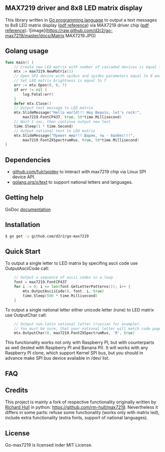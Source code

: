 ## MAX7219 driver and 8x8 LED matrix display

This library written in [Go programming language](https://golang.org/) to output a text messages to 8x8 LED matrix display ([pdf reference](https://raw.github.com/d2r2/go-max7219/master/docs/LED8x8_1088AS.pdf)) via MAX7219 driver chip ([pdf reference](https://raw.github.com/d2r2/go-max7219/master/docs/MAX7219-MAX7221.pdf)):
![image](https://raw.github.com/d2r2/go-max7219/master/docs/Matrix MAX7219.JPG)

## Golang usage

```go
func main() {
	// Create new LED matrix with number of cascaded devices is equal to 1
	mtx := max7219.NewMatrix(1)
	// Open SPI device with spibus and spidev parameters equal to 0 and 0.
	// Set LED matrix brightness is equal to 7
	err := mtx.Open(0, 0, 7)
	if err != nil {
		log.Fatal(err)
	}
	defer mtx.Close()
	// Output text message to LED matrix
	mtx.SlideMessage("Hello world!!! Hey Beavis, let's rock!",
		max7219.FontCP437, true, 50*time.Millisecond)
	// Wait 1 sec, then continue output new text
	time.Sleep(1 * time.Second)
	// Output national text to LED matrix
	mtx.SlideMessage("Привет мир!!! Шарик, ты - балбес!!!",
		max7219.FontZXSpectrumRus, true, 50*time.Millisecond)
}
```

## Dependencies

- [github.com/fulr/spidev](http://github.com/fulr/spidev) to interact with max7219 chip via Linux SPI device API.
- [golang.org/x/text](http://golang.org/x/text) to support national letters and languages.

## Getting help

GoDoc [documentation](http://godoc.org/github.com/d2r2/go-max7219)

## Installation

```bash
$ go get -u github.com/d2r2/go-max7219
```

## Quick Start

To output a single letter to LED matrix by specifing ascii code use OutputAsciiCode call:
```go
	// Output a sequence of ascii codes in a loop
	font = max7219.FontCP437
	for i := 0; i <= len(font.GetLetterPatterns()); i++ {
		mtx.OutputAsciiCode(0, font, i, true)
		time.Sleep(500 * time.Millisecond)
	}
```
To output a single national letter either unicode letter (rune) to LED matrix use OutputChar call:
```go
	// Output non-latin national letter (russian for example).
	// You must be sure, that your national letter will match code page of the font used.
	mtx.OutputChar(0, max7219.FontZXSpectrumRus, 'Я', true)
```

This functionality works not only with Raspberry PI, but with counterparts as well (tested with Raspberry PI and Banana PI). It will works with any Raspberry PI clone, which support Kernel SPI bus, but you should in advance make SPI bus device available in /dev/ list.

## FAQ

## Credits

This project is mainly a fork of respective functionality originally written by [Richard Hull](https://github.com/rm-hull) in python: <https://github.com/rm-hull/max7219>. Nevertheless it differs in some parts: refuse some functionality (works only with matrix led), include extra functionality (extra fonts, support of national languages).

## License

Go-max7219 is licensed inder MIT License.
